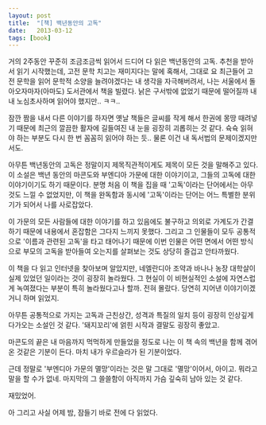 ```yaml
---
layout: post
title:  "[책] 백년동안의 고독"
date:   2013-03-12
tags: [book]
---
```


거의 2주동안 꾸준히 조금조금씩 읽어서 드디어 다 읽은 백년동안의 고독. 추천을 받아서 읽기 시작했는데, 고전 문학 치고는 재미지다는 말에 혹해서, 그대로 요 최근들어 고전 문학을 읽어 문학적 소양을 늘려야겠다는 내 생각을 자극해버려서, 나는 서울에서 돌아오자마자(아마도) 도서관에서 책을 빌렸다. 낡은 구서밖에 없었기 때문에 떨어질까 내내 노심초사하며 읽어야 했지만.. ㅋㅋ.. 

  잠깐 짬을 내서 다른 이야기를 하자면 옛날 책들은 글씨를 작게 해서 한권에 몽땅 때려넣기 때문에 최근의 깔끔한 활자에 길들여진 내 눈을 굉장히 괴롭히는 것 같다. 슉슉 읽혀야 하는 부분도 다시 한 번 꼼꼼히 읽어야 하는 듯.. 물론 이건 내 독서법의 문제이겠지만서도. 

  아무튼 백년동안의 고독은 정말이지 제목직관적이게도 제목이 모든 것을 말해주고 있다. 이 소설은 백년 동안의 마콘도와 부엔디아 가문에 대한 이야기이고, 그들의 고독에 대한 이야기이기도 하기 때문이다. 분명 처음 이 책을 집을 때 '고독'이라는 단어에서는 아무것도 느낄 수 없었지만, 이 책을 완독함과 동시에 '고독'이라는 단어는 어느 특별한 분위기가 되어서 나를 사로잡았다. 

  이 가문의 모든 사람들에 대한 이야기를 하고 있음에도 불구하고 의외로 가계도가 간결하기 때문에 내용에서 혼잡함은 그다지 느끼지 못했다. 그리고 그 인물들이 모두 공통적으로 '이름과 관련된 고독'을 타고 태어나기 때문에 이번 인물은 어떤 면에서 어떤 방식으로 부모의 고독을 받아들여 오는지를 살펴보는 것도 상당히 즐겁고 안타까웠다. 

  이 책을 다 읽고 인터넷을 찾아보며 알았지만, 네엘란디아 조약과 바나나 농장 대학살이 실제 있었던 일이라는 것이 굉장히 놀라웠다. 그 현실이 이 비현실적인 소설에 자연스럽게 녹여졌다는 부분이 특히 놀라웠다고나 할까. 전혀 몰랐다. 당연히 지어낸 이야기이겠거니 하며 읽었지. 

  아무튼 공통적으로 가지는 고독과 근친상간, 성격과 특질의 일치 등이 굉장히 인상깊게 다가오는 소설인 것 같다. '돼지꼬리'에 얽힌 시작과 결말도 굉장히 좋았고. 

  마콘도의 끝은 내 마음까지 먹먹하게 만들었을 정도로 나는 이 책 속의 백년을 함께 겪어온 것같은 기분이 든다. 마치 내가 우르슬라가 된 기분이었다. 

  근데 정말로 '부엔디아 가문의 멸망'이라는 것은 말 그대로 '멸망'이어서, 아이고. 뭐라고 말을 할 수가 없네. 마지막의 그 쓸쓸함이 아직까지 가슴 깊숙히 남아 있는 것 같다. 

  재밌었어. 

  아 그리고 사실 어제 밤, 잠들기 바로 전에 다 읽었다.